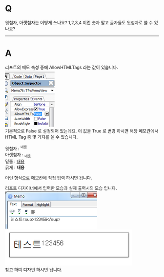 # Q

윗첨자, 아랫첨자는 어떻게 쓰나요? 1,2,3,4 이런 숫자 말고 글자들도 윗첨자로 쓸 수 있나요?
***
# A

리포트의 메모 속성 중에 AllowHTMLTags 라는 값이 있습니다.  
![](/assets/faq/002-07/01이미지_18.png)   
기본적으로 False 로 설정되어 있는데요. 이 값을 True 로 변경 하시면 해당 메모칸에서 HTML Tag 중 몇 가지를 쓸 수 있습니다.  

윗첨자 : <sup>내용</sup>  
아랫첨자 : <sub>내용</sub>  
밑줄 : <u>내용</u>  
굵게 : <b>내용</b>  

이런 형식으로 메모칸에 직접 입력 하시면 됩니다.  

리포트 디자이너에서 입력한 모습과 실제 출력시의 모습 입니다.  
![](/assets/faq/002-07/02이미지_19.png)  
![](/assets/faq/002-07/03이미지_20.png)  
참고 하여 디자인 하시면 됩니다.